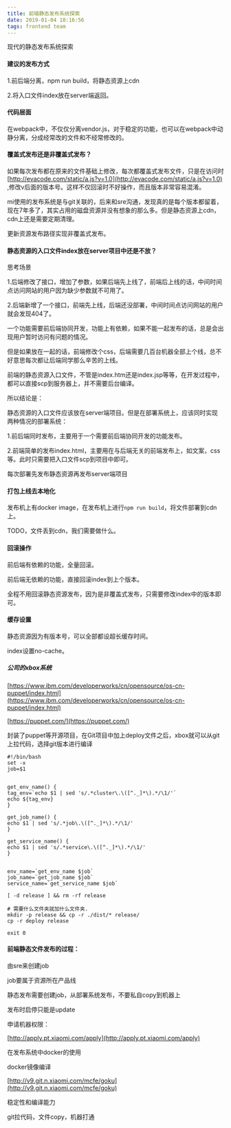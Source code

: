 ```yaml
---
title: 前端静态发布系统探索
date: 2019-01-04 18:16:56
tags: frontend team
---
```

现代的静态发布系统探索
<!-- more -->

#### 建议的发布方式

1.前后端分离，npm run build，将静态资源上cdn

2.将入口文件index放在server端返回。

#### 代码层面

在webpack中，不仅仅分离vendor.js，对于稳定的功能，也可以在webpack中动静分离，分成经常改的文件和不经常修改的。

#### 覆盖式发布还是非覆盖式发布？

如果每次发布都在原来的文件基础上修改，每次都覆盖式发布文件，只是在访问时 [http://evacode.com/static/a.js?v=1.0](http://evacode.com/static/a.js?v=1.0) ,修改v后面的版本号。这样不仅回滚时不好操作，而且版本非常容易混淆。

mi使用的发布系统是与git关联的，后来和sre沟通，发现真的是每个版本都留着，现在7年多了，其实占用的磁盘资源并没有想象的那么多。但是静态资源上cdn，cdn上还是需要定期清理。

更新资源发布路径实现非覆盖式发布。

#### 静态资源的入口文件index放在server项目中还是不放？

思考场景

1.后端修改了接口，增加了参数，如果后端先上线了，前端后上线的话，中间时间点访问网站的用户因为缺少参数就不可用了。

2.后端新增了一个接口，前端先上线，后端还没部署，中间时间点访问网站的用户就会发现404了。

一个功能需要前后端协同开发，功能上有依赖，如果不能一起发布的话，总是会出现用户暂时访问有问题的情况。

但是如果放在一起的话，前端修改个css，后端需要几百台机器全部上个线，总不好意思每次都让后端同学那么辛苦的上线。

前端的静态资源入口文件，不管是index.htm还是index.jsp等等，在开发过程中，都可以直接scp到服务器上，并不需要后台编译。

所以结论是：

静态资源的入口文件应该放在server端项目。但是在部署系统上，应该同时实现两种情况的部署系统：

1.前后端同时发布，主要用于一个需要前后端协同开发的功能发布。

2.前端简单的发布index.html，主要用在与后端无关的前端发布上，如文案，css等。此时只需要把入口文件scp到项目中即可。

每次部署先发布静态资源再发布server端项目

#### 打包上线去本地化

发布机上有docker image，在发布机上进行`npm run build`，将文件部署到cdn上。

TODO，文件丢到cdn，我们需要做什么。

#### 回滚操作

前后端有依赖的功能，全量回滚。

前后端无依赖的功能，直接回滚index到上个版本。

全程不用回滚静态资源发布，因为是非覆盖式发布，只需要修改index中的版本即可。

#### 缓存设置

静态资源因为有版本号，可以全部都设超长缓存时间。

index设置no-cache。

##### 公司的xbox系统

[https://www.ibm.com/developerworks/cn/opensource/os-cn-puppet/index.html](https://www.ibm.com/developerworks/cn/opensource/os-cn-puppet/index.html)

[https://puppet.com/](https://puppet.com/)

封装了puppet等开源项目，在Git项目中加上deploy文件之后，xbox就可以从git上拉代码，选择git版本进行编译
```
#!/bin/bash
set -x
job=$1


get_env_name() {
tag_env=`echo $1 | sed 's/.*cluster\.\([^._]*\).*/\1/'`
echo ${tag_env}
}

get_job_name() {
echo $1 | sed 's/.*job\.\([^._]*\).*/\1/'
}

get_service_name() {
echo $1 | sed 's/.*service\.\([^._]*\).*/\1/'
}


env_name=`get_env_name $job`
job_name=`get_job_name $job`
service_name=`get_service_name $job`

[ -d release ] && rm -rf release

# 需要什么文件夹就加什么文件夹.
mkdir -p release && cp -r ./dist/* release/
cp -r deploy release

exit 0
```

#### 前端静态文件发布的过程：

由sre来创建job

job要属于资源所在产品线

静态发布需要创建job，从部署系统发布，不要私自copy到机器上

发布时启停只能是update

申请机器权限：

[http://apply.pt.xiaomi.com/apply](http://apply.pt.xiaomi.com/apply)

在发布系统中docker的使用

docker镜像编译

[http://v9.git.n.xiaomi.com/mcfe/goku](http://v9.git.n.xiaomi.com/mcfe/goku)

稳定性和编译能力

git拉代码，文件copy，机器打通
